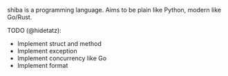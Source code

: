 shiba is a programming language. Aims to be plain like Python, modern like Go/Rust.

TODO (@hidetatz):
- Implement struct and method 
- Implement exception
- Implement concurrency like Go
- Implement format
